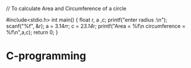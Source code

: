 // To calculate Area and Circumference of a circle

#include<stdio.h>
int main()
{
    float r, a ,c;
    printf("enter radius :\n");
    scanf("%f", &r);
    a = 3.14*r*r;
    c = 2*3.14*r;
    printf("Area = %f\n circumference = %f\n",a,c);
    return 0;
}
# C-programming
